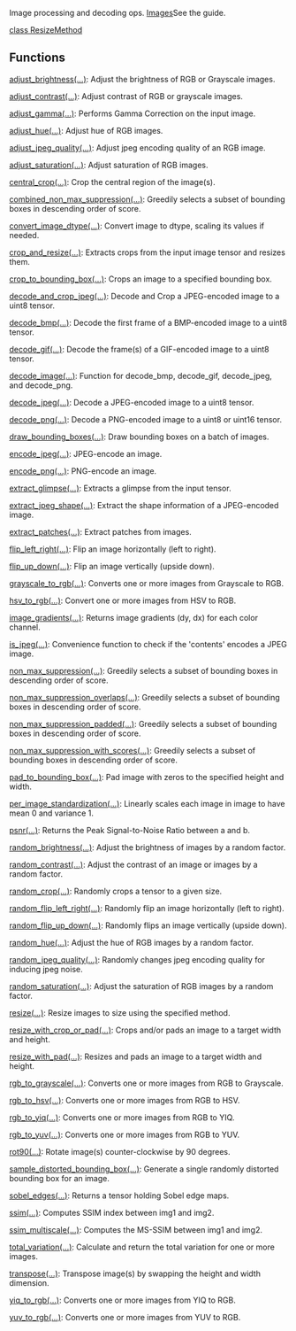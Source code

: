 Image processing and decoding ops.
[Images](https://tensorflow.org/api_guides/python/image)See the  guide.

[class ResizeMethod](https://tensorflow.google.cn/api_docs/python/tf/image/ResizeMethod)

## Functions
[adjust_brightness(...)](https://tensorflow.google.cn/api_docs/python/tf/image/adjust_brightness): Adjust the brightness of RGB or Grayscale images.

[adjust_contrast(...)](https://tensorflow.google.cn/api_docs/python/tf/image/adjust_contrast): Adjust contrast of RGB or grayscale images.

[adjust_gamma(...)](https://tensorflow.google.cn/api_docs/python/tf/image/adjust_gamma): Performs Gamma Correction on the input image.

[adjust_hue(...)](https://tensorflow.google.cn/api_docs/python/tf/image/adjust_hue): Adjust hue of RGB images.

[adjust_jpeg_quality(...)](https://tensorflow.google.cn/api_docs/python/tf/image/adjust_jpeg_quality): Adjust jpeg encoding quality of an RGB image.

[adjust_saturation(...)](https://tensorflow.google.cn/api_docs/python/tf/image/adjust_saturation): Adjust saturation of RGB images.

[central_crop(...)](https://tensorflow.google.cn/api_docs/python/tf/image/central_crop): Crop the central region of the image(s).

[combined_non_max_suppression(...)](https://tensorflow.google.cn/api_docs/python/tf/image/combined_non_max_suppression): Greedily selects a subset of bounding boxes in descending order of score.

[convert_image_dtype(...)](https://tensorflow.google.cn/api_docs/python/tf/image/convert_image_dtype): Convert image to dtype, scaling its values if needed.

[crop_and_resize(...)](https://tensorflow.google.cn/api_docs/python/tf/image/crop_and_resize): Extracts crops from the input image tensor and resizes them.

[crop_to_bounding_box(...)](https://tensorflow.google.cn/api_docs/python/tf/image/crop_to_bounding_box): Crops an image to a specified bounding box.

[decode_and_crop_jpeg(...)](https://tensorflow.google.cn/api_docs/python/tf/io/decode_and_crop_jpeg): Decode and Crop a JPEG-encoded image to a uint8 tensor.

[decode_bmp(...)](https://tensorflow.google.cn/api_docs/python/tf/io/decode_bmp): Decode the first frame of a BMP-encoded image to a uint8 tensor.

[decode_gif(...)](https://tensorflow.google.cn/api_docs/python/tf/io/decode_gif): Decode the frame(s) of a GIF-encoded image to a uint8 tensor.

[decode_image(...)](https://tensorflow.google.cn/api_docs/python/tf/io/decode_image): Function for decode_bmp, decode_gif, decode_jpeg, and decode_png.

[decode_jpeg(...)](https://tensorflow.google.cn/api_docs/python/tf/io/decode_jpeg): Decode a JPEG-encoded image to a uint8 tensor.

[decode_png(...)](https://tensorflow.google.cn/api_docs/python/tf/io/decode_png): Decode a PNG-encoded image to a uint8 or uint16 tensor.

[draw_bounding_boxes(...)](https://tensorflow.google.cn/api_docs/python/tf/image/draw_bounding_boxes): Draw bounding boxes on a batch of images.

[encode_jpeg(...)](https://tensorflow.google.cn/api_docs/python/tf/io/encode_jpeg): JPEG-encode an image.

[encode_png(...)](https://tensorflow.google.cn/api_docs/python/tf/image/encode_png): PNG-encode an image.

[extract_glimpse(...)](https://tensorflow.google.cn/api_docs/python/tf/image/extract_glimpse): Extracts a glimpse from the input tensor.

[extract_jpeg_shape(...)](https://tensorflow.google.cn/api_docs/python/tf/io/extract_jpeg_shape): Extract the shape information of a JPEG-encoded image.

[extract_patches(...)](https://tensorflow.google.cn/api_docs/python/tf/image/extract_patches): Extract patches from images.

[flip_left_right(...)](https://tensorflow.google.cn/api_docs/python/tf/image/flip_left_right): Flip an image horizontally (left to right).

[flip_up_down(...)](https://tensorflow.google.cn/api_docs/python/tf/image/flip_up_down): Flip an image vertically (upside down).

[grayscale_to_rgb(...)](https://tensorflow.google.cn/api_docs/python/tf/image/grayscale_to_rgb): Converts one or more images from Grayscale to RGB.

[hsv_to_rgb(...)](https://tensorflow.google.cn/api_docs/python/tf/image/hsv_to_rgb): Convert one or more images from HSV to RGB.

[image_gradients(...)](https://tensorflow.google.cn/api_docs/python/tf/image/image_gradients): Returns image gradients (dy, dx) for each color channel.

[is_jpeg(...)](https://tensorflow.google.cn/api_docs/python/tf/io/is_jpeg): Convenience function to check if the 'contents' encodes a JPEG image.

[non_max_suppression(...)](https://tensorflow.google.cn/api_docs/python/tf/image/non_max_suppression): Greedily selects a subset of bounding boxes in descending order of score.

[non_max_suppression_overlaps(...)](https://tensorflow.google.cn/api_docs/python/tf/image/non_max_suppression_overlaps): Greedily selects a subset of bounding boxes in descending order of score.

[non_max_suppression_padded(...)](https://tensorflow.google.cn/api_docs/python/tf/image/non_max_suppression_padded): Greedily selects a subset of bounding boxes in descending order of score.

[non_max_suppression_with_scores(...)](https://tensorflow.google.cn/api_docs/python/tf/image/non_max_suppression_with_scores): Greedily selects a subset of bounding boxes in descending order of score.

[pad_to_bounding_box(...)](https://tensorflow.google.cn/api_docs/python/tf/image/pad_to_bounding_box): Pad image with zeros to the specified height and width.

[per_image_standardization(...)](https://tensorflow.google.cn/api_docs/python/tf/image/per_image_standardization): Linearly scales each image in image to have mean 0 and variance 1.

[psnr(...)](https://tensorflow.google.cn/api_docs/python/tf/image/psnr): Returns the Peak Signal-to-Noise Ratio between a and b.

[random_brightness(...)](https://tensorflow.google.cn/api_docs/python/tf/image/random_brightness): Adjust the brightness of images by a random factor.

[random_contrast(...)](https://tensorflow.google.cn/api_docs/python/tf/image/random_contrast): Adjust the contrast of an image or images by a random factor.

[random_crop(...)](https://tensorflow.google.cn/api_docs/python/tf/image/random_crop): Randomly crops a tensor to a given size.

[random_flip_left_right(...)](https://tensorflow.google.cn/api_docs/python/tf/image/random_flip_left_right): Randomly flip an image horizontally (left to right).

[random_flip_up_down(...)](https://tensorflow.google.cn/api_docs/python/tf/image/random_flip_up_down): Randomly flips an image vertically (upside down).

[random_hue(...)](https://tensorflow.google.cn/api_docs/python/tf/image/random_hue): Adjust the hue of RGB images by a random factor.

[random_jpeg_quality(...)](https://tensorflow.google.cn/api_docs/python/tf/image/random_jpeg_quality): Randomly changes jpeg encoding quality for inducing jpeg noise.

[random_saturation(...)](https://tensorflow.google.cn/api_docs/python/tf/image/random_saturation): Adjust the saturation of RGB images by a random factor.

[resize(...)](https://tensorflow.google.cn/api_docs/python/tf/image/resize): Resize images to size using the specified method.

[resize_with_crop_or_pad(...)](https://tensorflow.google.cn/api_docs/python/tf/image/resize_with_crop_or_pad): Crops and/or pads an image to a target width and height.

[resize_with_pad(...)](https://tensorflow.google.cn/api_docs/python/tf/image/resize_with_pad): Resizes and pads an image to a target width and height.

[rgb_to_grayscale(...)](https://tensorflow.google.cn/api_docs/python/tf/image/rgb_to_grayscale): Converts one or more images from RGB to Grayscale.

[rgb_to_hsv(...)](https://tensorflow.google.cn/api_docs/python/tf/image/rgb_to_hsv): Converts one or more images from RGB to HSV.

[rgb_to_yiq(...)](https://tensorflow.google.cn/api_docs/python/tf/image/rgb_to_yiq): Converts one or more images from RGB to YIQ.

[rgb_to_yuv(...)](https://tensorflow.google.cn/api_docs/python/tf/image/rgb_to_yuv): Converts one or more images from RGB to YUV.

[rot90(...)](https://tensorflow.google.cn/api_docs/python/tf/image/rot90): Rotate image(s) counter-clockwise by 90 degrees.

[sample_distorted_bounding_box(...)](https://tensorflow.google.cn/api_docs/python/tf/image/sample_distorted_bounding_box): Generate a single randomly distorted bounding box for an image.

[sobel_edges(...)](https://tensorflow.google.cn/api_docs/python/tf/image/sobel_edges): Returns a tensor holding Sobel edge maps.

[ssim(...)](https://tensorflow.google.cn/api_docs/python/tf/image/ssim): Computes SSIM index between img1 and img2.

[ssim_multiscale(...)](https://tensorflow.google.cn/api_docs/python/tf/image/ssim_multiscale): Computes the MS-SSIM between img1 and img2.

[total_variation(...)](https://tensorflow.google.cn/api_docs/python/tf/image/total_variation): Calculate and return the total variation for one or more images.

[transpose(...)](https://tensorflow.google.cn/api_docs/python/tf/image/transpose): Transpose image(s) by swapping the height and width dimension.

[yiq_to_rgb(...)](https://tensorflow.google.cn/api_docs/python/tf/image/yiq_to_rgb): Converts one or more images from YIQ to RGB.

[yuv_to_rgb(...)](https://tensorflow.google.cn/api_docs/python/tf/image/yuv_to_rgb): Converts one or more images from YUV to RGB.

